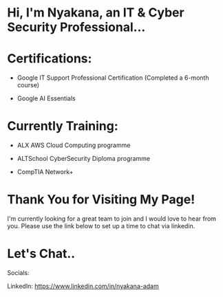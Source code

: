 # Hi, I'm Nyakana, an IT &amp; Cyber Security Professional...


# Certifications:

- Google IT Support Professional Certification (Completed a 6-month course)

- Google AI Essentials

# Currently Training:

- ALX AWS Cloud Computing programme

- ALTSchool CyberSecurity Diploma programme

- CompTIA Network+


# Thank You for Visiting My Page!

I'm currently looking for a great team to join and I would love to hear from you. Please use the link below to set up a time to chat via linkedin.

# Let's Chat..

Socials:

LinkedIn: https://www.linkedin.com/in/nyakana-adam


